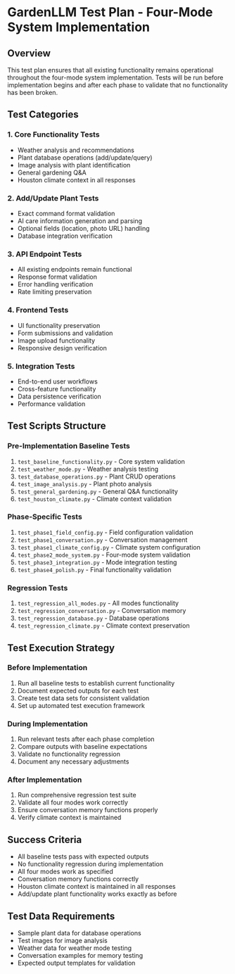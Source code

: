 # GardenLLM Test Plan - Four-Mode System Implementation

## Overview
This test plan ensures that all existing functionality remains operational throughout the four-mode system implementation. Tests will be run before implementation begins and after each phase to validate that no functionality has been broken.

## Test Categories

### 1. **Core Functionality Tests**
- Weather analysis and recommendations
- Plant database operations (add/update/query)
- Image analysis with plant identification
- General gardening Q&A
- Houston climate context in all responses

### 2. **Add/Update Plant Tests**
- Exact command format validation
- AI care information generation and parsing
- Optional fields (location, photo URL) handling
- Database integration verification

### 3. **API Endpoint Tests**
- All existing endpoints remain functional
- Response format validation
- Error handling verification
- Rate limiting preservation

### 4. **Frontend Tests**
- UI functionality preservation
- Form submissions and validation
- Image upload functionality
- Responsive design verification

### 5. **Integration Tests**
- End-to-end user workflows
- Cross-feature functionality
- Data persistence verification
- Performance validation

## Test Scripts Structure

### Pre-Implementation Baseline Tests
1. `test_baseline_functionality.py` - Core system validation
2. `test_weather_mode.py` - Weather analysis testing
3. `test_database_operations.py` - Plant CRUD operations
4. `test_image_analysis.py` - Plant photo analysis
5. `test_general_gardening.py` - General Q&A functionality
6. `test_houston_climate.py` - Climate context validation

### Phase-Specific Tests
1. `test_phase1_field_config.py` - Field configuration validation
2. `test_phase1_conversation.py` - Conversation management
3. `test_phase1_climate_config.py` - Climate system configuration
4. `test_phase2_mode_system.py` - Four-mode system validation
5. `test_phase3_integration.py` - Mode integration testing
6. `test_phase4_polish.py` - Final functionality validation

### Regression Tests
1. `test_regression_all_modes.py` - All modes functionality
2. `test_regression_conversation.py` - Conversation memory
3. `test_regression_database.py` - Database operations
4. `test_regression_climate.py` - Climate context preservation

## Test Execution Strategy

### Before Implementation
1. Run all baseline tests to establish current functionality
2. Document expected outputs for each test
3. Create test data sets for consistent validation
4. Set up automated test execution framework

### During Implementation
1. Run relevant tests after each phase completion
2. Compare outputs with baseline expectations
3. Validate no functionality regression
4. Document any necessary adjustments

### After Implementation
1. Run comprehensive regression test suite
2. Validate all four modes work correctly
3. Ensure conversation memory functions properly
4. Verify climate context is maintained

## Success Criteria
- All baseline tests pass with expected outputs
- No functionality regression during implementation
- All four modes work as specified
- Conversation memory functions correctly
- Houston climate context is maintained in all responses
- Add/update plant functionality works exactly as before

## Test Data Requirements
- Sample plant data for database operations
- Test images for image analysis
- Weather data for weather mode testing
- Conversation examples for memory testing
- Expected output templates for validation 
